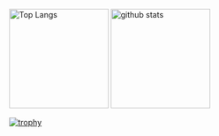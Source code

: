 <!--
**minusno0708/minusno0708** is a ✨ _special_ ✨ repository because its `README.md` (this file) appears on your GitHub profile.

Here are some ideas to get you started:

- 🔭 I’m currently working on ...
- 🌱 I’m currently learning ...
- 👯 I’m looking to collaborate on ...
- 🤔 I’m looking for help with ...
- 💬 Ask me about ...
- 📫 How to reach me: ...
- 😄 Pronouns: ...
- ⚡ Fun fact: ...
-->
<p align="left"> 
  <img alt="Top Langs" height="180px" src="https://github-readme-stats.vercel.app/api/top-langs/?username=minusno0708&layout=compact&count_private=true&langs_count=8&theme=merko" />
  <img alt="github stats" height="180px" src="https://github-readme-stats.vercel.app/api?username=minusno0708&count_private=true&show_icons=true&theme=merko" />
</p>

[![trophy](https://github-profile-trophy.vercel.app/?username=minusno0708&theme=matrix&column=7
)](https://github.com/ryo-ma/github-profile-trophy)
